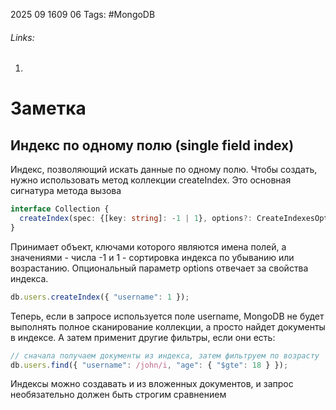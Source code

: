 2025 09 1609 06
Tags: #MongoDB 
###### Links: 
1) 
# Заметка
## Индекс по одному полю (single field index)
Индекс, позволяющий искать данные по одному полю. Чтобы создать, нужно использовать метод коллекции createIndex. Это основная сигнатура метода вызова
```ts
interface Collection {
  createIndex(spec: {[key: string]: -1 | 1}, options?: CreateIndexesOptions)
}
```
Принимает объект, ключами которого являются имена полей, а значениями - числа -1 и 1 - сортировка индекса по убыванию или возрастанию. Опциональный параметр options отвечает за свойства индекса.
```ts
db.users.createIndex({ "username": 1 });
```
Теперь, если в запросе используется поле username, MongoDB не будет выполнять полное сканирование коллекции, а просто найдет документы в индексе. А затем применит другие фильтры, если они есть:
```ts
// сначала получаем документы из индекса, затем фильтруем по возрасту
db.users.find({ "username": /john/i, "age": { "$gte": 18 } });
```
Индексы можно создавать и из вложенных документов, и запрос необязательно должен быть строгим сравнением
